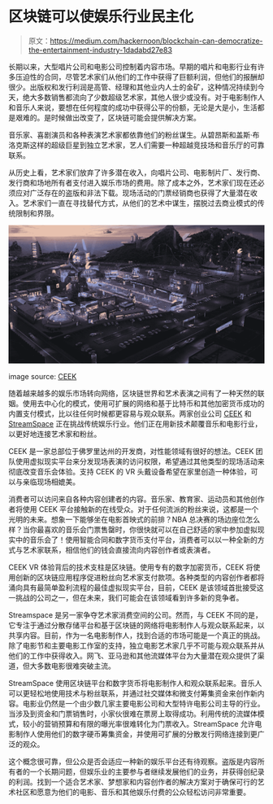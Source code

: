 # 区块链可以使娱乐行业民主化

> 原文：<https://medium.com/hackernoon/blockchain-can-democratize-the-entertainment-industry-1dadabd27e83>

长期以来，大型唱片公司和电影公司控制着内容市场。早期的唱片和电影行业有许多压迫性的合同，尽管艺术家们从他们的工作中获得了巨额利润，但他们的报酬却很少。出版权和发行利润是高管、经理和其他业内人士的金矿，这种情况持续到今天，绝大多数销售都流向了少数超级艺术家，其他人很少或没有。对于电影制作人和音乐人来说，要想在任何程度的成功中获得公平的份额，无论是大是小，生活都是艰难的。是时候做出改变了，区块链可能会提供解决方案。

音乐家、喜剧演员和各种表演艺术家都依靠他们的粉丝谋生。从碧昂斯和盖斯·布洛克斯这样的超级巨星到独立艺术家，艺人们需要一种超越竞技场和音乐厅的可靠联系。

从历史上看，艺术家们放弃了许多潜在收入，向唱片公司、电影制片厂、发行商、发行商和场地所有者支付进入娱乐市场的费用。除了成本之外，艺术家们现在还必须应对广泛存在的盗版和非法下载。现场活动的门票经销商也获得了大量潜在收入。艺术家们一直在寻找替代方式，从他们的艺术中谋生，摆脱过去商业模式的传统限制和界限。

![](img/9b2cbd7f58d4f58ac90f6cc0ad051840.png)

image source: [CEEK](https://www.ceek.com/)

随着越来越多的娱乐市场转向网络，区块链世界和艺术表演之间有了一种天然的联姻。使用去中心化的模式，使用可扩展的网络和基于比特币和其他加密货币成功的内置支付模式，比以往任何时候都更容易与观众联系。两家创业公司 [CEEK](https://www.ceek.com/) 和 [StreamSpace](https://www.stream.space/) 正在挑战传统娱乐行业。他们正在用新技术颠覆音乐和电影行业，以更好地连接艺术家和粉丝。

CEEK 是一家总部位于佛罗里达州的开发商，对性能领域有很好的想法。CEEK 团队使用虚拟现实平台来分发现场表演的访问权限，希望通过其他类型的现场活动来彻底改变音乐会体验。支持 CEEK 的 VR 头戴设备希望在家里创造一种体验，可以与亲临现场相媲美。

消费者可以访问来自各种内容创建者的内容。音乐家、教育家、运动员和其他创作者将使用 CEEK 平台接触新的在线受众。对于任何流派的粉丝来说，这都是一个光明的未来。想象一下能够坐在电影首映式的前排？NBA 总决赛的场边座位怎么样？当你最喜欢的音乐会门票售罄时，你很快就可以在自己舒适的家中参加虚拟现实中的音乐会了！使用智能合同和数字货币支付平台，消费者可以以一种全新的方式与艺术家联系，相信他们的钱会直接流向内容创作者或表演者。

CEEK VR 体验背后的技术支柱是区块链。使用专有的数字加密货币，CEEK 将使用创新的区块链应用程序促进粉丝向艺术家支付款项。各种类型的内容创作者都将涌向具有最简单盈利流程的最佳虚拟现实平台，目前，CEEK 是该领域首批接受这一挑战的公司之一，但在未来，我们可能会在该领域看到许多新的竞争者。

Streamspace 是另一家争夺艺术家消费空间的公司。然而，与 CEEK 不同的是，它专注于通过分散存储平台和基于区块链的网络将电影制作人与观众联系起来，以共享内容。目前，作为一名电影制作人，找到合适的市场可能是一个真正的挑战。除了电影节和主要电影工作室的支持，独立电影艺术家几乎不可能与观众联系并从他们的工作中获得收入。网飞、亚马逊和其他流媒体平台为大量潜在观众提供了渠道，但大多数电影很难突破主流。

StreamSpace 使用区块链平台和数字货币将电影制作人和观众联系起来。音乐人可以更轻松地使用技术与粉丝联系，并通过社交媒体和微支付筹集资金来创作新内容。电影业仍然是一个由少数几家主要电影公司和大型特许电影公司主导的行业。当涉及到资金和门票销售时，小家伙很难在票房上取得成功。利用传统的流媒体模式，较小的营销预算和有限的曝光率很难转化为门票收入。StreamSpace 允许电影制作人使用他们的数字硬币筹集资金，并使用可扩展的分散发行网络连接到更广泛的观众。

这个概念很可靠，但公众是否会适应一种新的娱乐平台还有待观察。盗版是内容所有者的一个长期问题，但娱乐业的主要参与者继续发展他们的业务，并获得创纪录的利润。找到一个适合艺术家、梦想家和内容创作者的解决方案对于确保可行的艺术社区和愿意为他们的电影、音乐和其他娱乐付费的公众轻松访问非常重要。